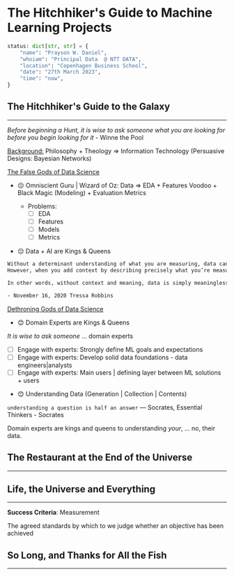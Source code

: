 # The Hitchhiker's Guide to Machine Learning Projects

```python
status: dict[str, str] = {
    "name": "Prayson W. Daniel",
    "whoiam": "Principal Data  @ NTT DATA",
    "location": "Copenhagen Business School",
    "date": "27th March 2023",
    "time": "now",
} 
```

## The Hitchhiker's Guide to the Galaxy
___
_Before beginning a Hunt, it is wise to ask someone what you are looking for before you begin looking for it_ - Winne the Pool

<u>Background:</u> Philosophy + Theology => Information Technology (Persuasive Designs: Bayesian Networks)

<u>The False Gods of Data Science</u>
- 😔 Omniscient Guru | Wizard of Oz: 
    Data => EDA + Features Voodoo + Black Magic (Modeling) + Evaluation Metrics

    * Problems:
        - [ ] EDA 
        - [ ] Features 
        - [ ] Models
        - [ ] Metrics

- 😔 Data + AI are Kings & Queens

```latex
Without a determinant understanding of what you are measuring, data can’t be used in a meaningful way. 
However, when you add context by describing precisely what you’re measuring and why—only then can it be useful for interpreting specific things.

In other words, without context and meaning, data is simply meaningless vanity metrics embedded in pretty charts.

- November 16, 2020 Tressa Robbins
```
<u>Dethroning Gods of Data Science</u>

- 😊 Domain Experts are Kings & Queens

_It is wise to ask someone_ ... domain experts
-[ ] Engage with experts: Strongly define ML goals and expectations
-[ ] Engage with experts: Develop solid data foundations - data engineers|analysts
-[ ] Engage with experts: Main users | defining layer between ML solutions + users

- 😊 Understanding Data (Generation | Collection | Contents)

`understanding a question is half an answer` ― Socrates, Essential Thinkers - Socrates

Domain experts are kings and queens to understanding _your_, ... no,  their data.

## The Restaurant at the End of the Universe
___

## Life, the Universe and Everything
___

**Success Criteria**: Measurement

The agreed standards by which to we judge whether an objective has been achieved

## So Long, and Thanks for All the Fish
___